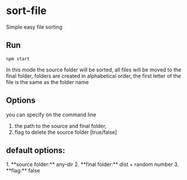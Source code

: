 # sort-file

Simple easy file sorting

## Run

```
npm start
```

In this mode the source folder will be sorted,
all files will be moved to the final folder,
folders are created in alphabetical order,
the first letter of the file is the same as the folder name

## Options
you can specify on the command line
1. the path to the source and final folder,
2. flag to delete the source folder [true/false]

<h2>default options:</h2>
1. **source folder:** any-dir
2. **final folder:** dist + random number
3. **flag:** false
